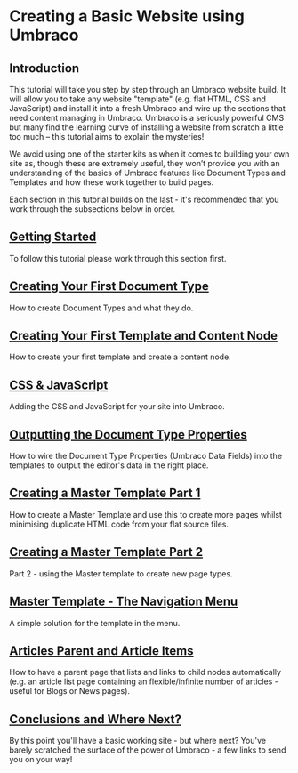 # Creating a Basic Website using Umbraco

## Introduction 
This tutorial will take you step by step through an Umbraco website build. It will allow you to take any website "template" (e.g. flat HTML, CSS and JavaScript) and install it into a fresh Umbraco and wire up the sections that need content managing in Umbraco.  Umbraco is a seriously powerful CMS but many find the learning curve of installing a website from scratch a little too much – this tutorial aims to explain the mysteries!

We avoid using one of the starter kits as when it comes to building your own site as, though these are extremely useful, they won’t provide you with an understanding of the basics of Umbraco features like Document Types and Templates and how these work together to build pages. 

Each section in this tutorial builds on the last - it's recommended that you work through the subsections below in order. 


## [Getting Started](Getting-Started.md)
To follow this tutorial please work through this section first. 


## [Creating Your First Document Type](Document-Types.md)
How to create Document Types and what they do.


## [Creating Your First Template and Content Node](Creating-Your-First-Template-and-Content-Node.md)
How to create your first template and create a content node. 


## [CSS & JavaScript](CSS-And-JavaScript.md)
Adding the CSS and JavaScript for your site into Umbraco.


## [Outputting the Document Type Properties](Outputting-the-Document-Type-Properties.md)
How to wire the Document Type Properties (Umbraco Data Fields) into the templates to output the editor's data in the right place.


## [Creating a Master Template Part 1](Creating-Master-Template-Part-1.md)
How to create a Master Template and use this to create more pages whilst minimising duplicate HTML code from your flat source files.


## [Creating a Master Template Part 2](Creating-Master-Template-Part-2.md)
Part 2 - using the Master template to create new page types. 


## [Master Template - The Navigation Menu](Master-Template-The-Navigation-Menu.md)
A simple solution for the template in the menu. 


## [Articles Parent and Article Items](Articles-Parent-and-Article-Items.md)
How to have a parent page that lists and links to child nodes automatically (e.g. an article list page containing an flexible/infinite number of articles - useful for Blogs or News pages). 


## [Conclusions and Where Next?](Conclusions-Where-Next.md)
By this point you'll have a basic working site - but where next?  You've barely scratched the surface of the power of Umbraco - a few links to send you on your way!
